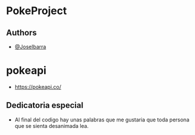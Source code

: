 
# PokeProject



## Authors

- [@JoseIbarra](https://www.github.com/JoseAb12)



# pokeapi

- https://pokeapi.co/

## Dedicatoria especial
- Al final del codigo hay unas palabras que me gustaria que toda persona que se sienta desanimada lea.
